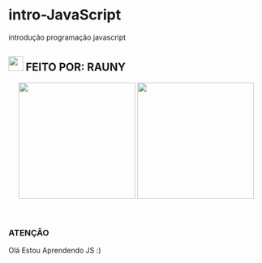 # intro-JavaScript
 introdução programação javascript
## <img src="https://github.com/TheDudeThatCode/TheDudeThatCode/blob/master/Assets/Hi.gif" width="29px"> FEITO POR: RAUNY
<p align="center">
<img src="https://media-giphy-com.cdn.ampproject.org/ii/w820/s/media.giphy.com/media/1g3A0gpaidxWcL9Mfo/giphy.gif" width="230" height="230"/>
<img src="https://github.com/TheDudeThatCode/TheDudeThatCode/blob/master/Assets/happy.gif" width="230" height="230"/>
</p>
<br>


 
</details>

### ATENÇÃO
Olá Estou Aprendendo JS :)
</div>